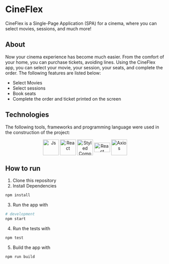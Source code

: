 # CineFlex
CineFlex is a Single-Page Application (SPA) for a cinema, where you can select movies, sessions, and much more!

## About

Now your cinema experience has become much easier. From the comfort of your home, you can purchase tickets, avoiding lines. Using the CineFlex app, you can select your movie, your session, your seats, and complete the order. The following features are listed below:

<ul>
  <li>Select Movies</li>
  <li>Select sessions</li>
  <li>Book seats</li>
  <li>Complete the order and ticket printed on the screen</li>
</ul>

## Technologies
  The following tools, frameworks and programming language were used in the construction of the project: 
<div align="center">
  <img align="center" alt="Js" height="50" width="50" src="https://cdn-icons-png.flaticon.com/512/5968/5968292.png">
  <img align="center" alt="React" height="50" width="50" src="https://upload.wikimedia.org/wikipedia/commons/thumb/a/a7/React-icon.svg/2300px-React-icon.svg.png">
  <img align="center" alt="Styled Components" height="50" width="50" src="https://cdn.worldvectorlogo.com/logos/styled-components-1.svg">
  <img align="center" alt="React Router" height="30" width="50" src="https://static-00.iconduck.com/assets.00/react-router-icon-512x279-zswz065s.png">
  <img align="center" alt="Axios" height="50" width="50" src="https://user-images.githubusercontent.com/8939680/57233884-20344080-6fe5-11e9-8df3-0df1282e1574.png">
</div>

## How to run

1. Clone this repository
2. Install Dependencies
```bash
npm install
```
3. Run the app with
```bash
# development
npm start
````
4. Run the tests with
```bash
npm test
```
5. Build the app with
```bash
npm run build
```
